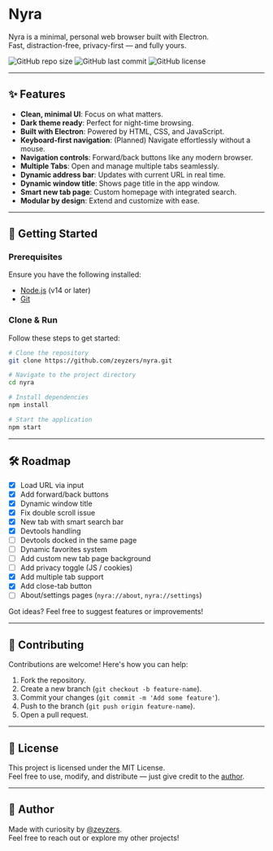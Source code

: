 # Nyra

Nyra is a minimal, personal web browser built with Electron.  
Fast, distraction-free, privacy-first — and fully yours.

![GitHub repo size](https://img.shields.io/github/repo-size/zeyzers/nyra?style=flat-square)
![GitHub last commit](https://img.shields.io/github/last-commit/zeyzers/nyra?style=flat-square)
![GitHub license](https://img.shields.io/github/license/zeyzers/nyra?style=flat-square)

---

## ✨ Features

- **Clean, minimal UI**: Focus on what matters.  
- **Dark theme ready**: Perfect for night-time browsing.  
- **Built with Electron**: Powered by HTML, CSS, and JavaScript.  
- **Keyboard-first navigation**: (Planned) Navigate effortlessly without a mouse.  
- **Navigation controls**: Forward/back buttons like any modern browser.  
- **Multiple Tabs**: Open and manage multiple tabs seamlessly.  
- **Dynamic address bar**: Updates with current URL in real time.  
- **Dynamic window title**: Shows page title in the app window.  
- **Smart new tab page**: Custom homepage with integrated search.  
- **Modular by design**: Extend and customize with ease.  

---

## 🚀 Getting Started

### Prerequisites

Ensure you have the following installed:

- [Node.js](https://nodejs.org/) (v14 or later)
- [Git](https://git-scm.com/)

### Clone & Run

Follow these steps to get started:

```bash
# Clone the repository
git clone https://github.com/zeyzers/nyra.git

# Navigate to the project directory
cd nyra

# Install dependencies
npm install

# Start the application
npm start
```

---

## 🛠️ Roadmap

- [x] Load URL via input  
- [x] Add forward/back buttons  
- [x] Dynamic window title  
- [x] Fix double scroll issue  
- [x] New tab with smart search bar  
- [x] Devtools handling
- [ ] Devtools docked in the same page
- [ ] Dynamic favorites system  
- [ ] Add custom new tab page background  
- [ ] Add privacy toggle (JS / cookies)  
- [x] Add multiple tab support  
- [x] Add close-tab button
- [ ] About/settings pages (`nyra://about`, `nyra://settings`)  

Got ideas? Feel free to suggest features or improvements!

---

## 🤝 Contributing

Contributions are welcome! Here's how you can help:

1. Fork the repository.
2. Create a new branch (`git checkout -b feature-name`).
3. Commit your changes (`git commit -m 'Add some feature'`).
4. Push to the branch (`git push origin feature-name`).
5. Open a pull request.

---

## 📜 License

This project is licensed under the MIT License.  
Feel free to use, modify, and distribute — just give credit to the [author](https://github.com/zeyzers).

---

## 👤 Author

Made with curiosity by [@zeyzers](https://github.com/zeyzers).  
Feel free to reach out or explore my other projects!
